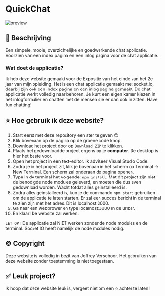 # QuickChat

![preview](https://i.imgur.com/KHUWBk3.png)

## 📃 Beschrijving

Een simpele, mooie, overzichtelijke en goedwerkende chat applicatie. Voorzien van een index pagina en een inlog pagina voor de chat applicatie.

<h3>Wat doet de applicatie?</h3>

Ik heb deze website gemaakt voor de Expositie van het einde van het 2e jaar van mijn opleiding. Het is een chat applicatie gemaakt met socket.io, daarbij zijn ook een index pagina en een inlog pagina gemaakt. 
De chat applicatie werkt volledig naar behoren. Je kunt een eigen kamer kiezen in het inlogformulier en chatten met de mensen die er dan ook in zitten. Have fun chatting!

## ⭐ Hoe gebruik ik deze website?

1. Start eerst met deze repository een ster te geven 😉
2. Klik bovenaan op de pagina op de groene code knop. 
3. Download het project door op ```Download ZIP``` te klikken.
4. Plaats het gedownloadde project ergens op je **computer**. De desktop is hier het beste voor. 
5. Open het project in een text-editor. Ik adviseer Visual Studio Code. 
6. Zodra je in het project zit, klik je bovenaan in het scherm op Terminal -> New Terminal. Een scherm zal onderaan de pagina openen.
7. Type in de terminal het volgende: ```npm install```. Met dit project zijn niet de benodigde node modules geleverd, en moeten die dus even gedownload worden. Wacht totdat alles geinstalleerd is.
8. Zodra alles geinstalleerd is, kun je de commando ```npm start``` gebruiken om de applicatie te laten starten. Er zal een succes bericht in de terminal te zien zijn met het adres. Dit is localhost:3000.
9. Ga naar een webbrower en type localhost:3000 in de urlbar.
10. En klaar! De website zal werken.

``LET OP!`` De applicatie zal NIET werken zonder de node modules en de terminal. Socket IO heeft namelijk de node modules nodig.

## ©️ Copyright

Deze website is volledig in bezit van Joffrey Verschoor. Het gebruiken van deze website zonder toestemming is niet toegestaan. 

## ✅ Leuk project?

Ik hoop dat deze website leuk is, vergeet niet om een ⭐ achter te laten!

